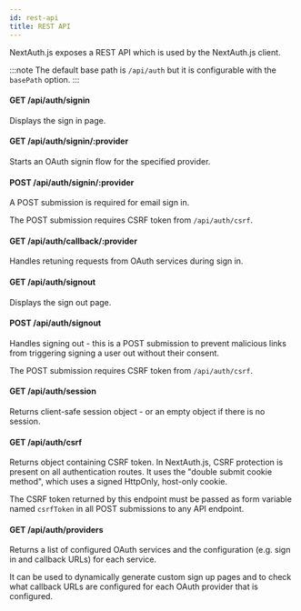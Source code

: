 ```yaml
---
id: rest-api
title: REST API
---
```


NextAuth.js exposes a REST API which is used by the NextAuth.js client.

:::note
The default base path is `/api/auth` but it is configurable with the `basePath` option.
:::

#### GET /api/auth/signin

Displays the sign in page.

#### GET /api/auth/signin/:provider

Starts an OAuth signin flow for the specified provider.

#### POST /api/auth/signin/:provider

A POST submission is required for email sign in.

The POST submission requires CSRF token from `/api/auth/csrf`.

#### GET /api/auth/callback/:provider

Handles retuning requests from OAuth services during sign in.

#### GET /api/auth/signout

Displays the sign out page.

#### POST /api/auth/signout

Handles signing out - this is a POST submission to prevent malicious links from triggering signing a user out without their consent.

The POST submission requires CSRF token from `/api/auth/csrf`.

#### GET /api/auth/session

Returns client-safe session object - or an empty object if there is no session.

#### GET /api/auth/csrf

Returns object containing CSRF token. In NextAuth.js, CSRF protection is present on all authentication routes. It uses the "double submit cookie method", which uses a signed HttpOnly, host-only cookie.

The CSRF token returned by this endpoint must be passed as form variable named `csrfToken` in all POST submissions to any API endpoint.

#### GET /api/auth/providers

Returns a list of configured OAuth services and the configuration (e.g. sign in and callback URLs) for each service.

It can be used to dynamically generate custom sign up pages and to check what callback URLs are configured for each OAuth provider that is configured.